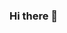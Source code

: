 ### Hi there 👋

<!--
**dsy124/dsy124** is a ✨ _special_ ✨ repository because its `README.md` (this file) appears on your GitHub profile.

Here are some ideas to get you started:

- 🔭 I’m currently working on researching on different blockchain protocols and their tokenomics, with a focus on DeFi. 
- 🌱 I’m currently learning more computer science skills to complement my tokenomics research.
- 👯 I’m looking to collaborate on building a sustainable economic & financial system governing DeFi. 
- 💬 Ask me about macroeconomics, capital markets, stablecoins, CBDCs, blockchain interoperability...
- 📫 How to reach me: dsy124@berkeley.edu 
- ⚡ Fun fact: spend too much time playing and watching tennis 
-->
